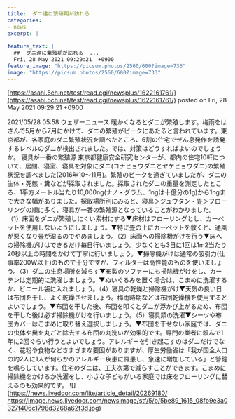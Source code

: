```yaml
---
title:  ダニ達に繁殖期が訪れる  
categories:
- news
excerpt: |
  
feature_text: |
  ##  ダニ達に繁殖期が訪れる  ...
  Fri, 28 May 2021 09:29:21  +0900
feature_image: "https://picsum.photos/2560/600?image=733"
image: "https://picsum.photos/2560/600?image=733"
---
```


[https://asahi.5ch.net/test/read.cgi/newsplus/1622161761/](https://asahi.5ch.net/test/read.cgi/newsplus/1622161761/)
posted on Fri, 28 May 2021 09:29:21  +0900

<!--more-->

2021/05/28 05:58 ウェザーニュース 暖かくなるとダニが繁殖します。梅雨をはさんで5月から7月にかけて、ダニの繁殖がピークにあたると言われています。東京都が、各家庭のダニ繁殖状況を調べたところ、6割の住宅でぜん息発作を誘発するレベルのダニが検出されました。では、対策はどうすればよいのでしょうか。 寝具が一番の繁殖源 東京都健康安全研究センターが、都内の住宅10軒について、居間、寝室、寝具を対象にダニ(コナヒョウダニとヤケヒョウダニ)の繁殖状況を調べました(2016年10〜11月)。繁殖のピークを過ぎていましたが、ダニの生体・死骸・糞などが採取されました。採取されたダニの重量を測定したところ、1平方メートル当たり10,000ng(ナノ・グラム、1ngは十億分の1g)から1ngまで大きな幅がありました。採取場所別にみると、寝具＞ジュウタン・畳＞フローリングの順に多く、寝具が一番の繁殖源となっていることがわかりました。 （1）床面をダニが繁殖しにくい素材にする▼床材はフローリングとし、カーペットを使用しないようにしましょう。▼特に畳の上にカーペットを敷くと、通風が悪くなり畳が湿るのでやめましょう。（2）床面への掃除機がけを行う▼床への掃除機がけはできるだけ毎日行いましょう。少なくとも3日に1回は1m2当たり20秒以上の時間をかけて丁寧に行いましょう。▼掃除機がけは通常の吸引力(仕事率200W以上)のもので十分ですが、フィルターは高性能のものを使いましょう。（3）ダニの生息場所を減らす▼布製のソファーにも掃除機がけをし、カーテンは定期的に洗濯しましょう。▼ぬいぐるみを置く場合は、こまめに洗濯するか、ビニール袋に入れましょう。（4）寝具の乾燥と掃除機がけ▼天気の良い日は布団を干し、よく乾燥させましょう。梅雨時期などは布団乾燥機を使用するとよいでしょう。▼布団を干した後、布団を叩くとダニが浮かび上がるため、布団を干した後は必ず掃除機がけを行いましょう。（5）寝具類の洗濯▼シーツや布団カバーはこまめに取り替え選択しましょう。▼布団を干せない家庭では、ダニの虫体や糞を丸ごと除去する布団の丸洗いが効果的です。専門の業者に頼んで1年に2回ぐらい行うとよいでしょう。アレルギーを引き起こすのはダニだけでなく、花粉や食物などさまざまな要因がありますが、厚生労働省は「我が国全人口の約2人に1人が何らかのアレルギー疾患に罹患し、急速に増加している」と警鐘を鳴らしています。住宅のダニは、工夫次第で減らすことができます。こまめに掃除機をかけるか洗濯をし、小さな子どもがいる家庭では床をフローリングに替えるのも効果的です。 ![](https://news.livedoor.com/lite/article_detail/20269180/ https://image.news.livedoor.com/newsimage/stf/5/b/5be89_1615_08fb9e3a0327f406c1798d3268a62f3d.jpg)
